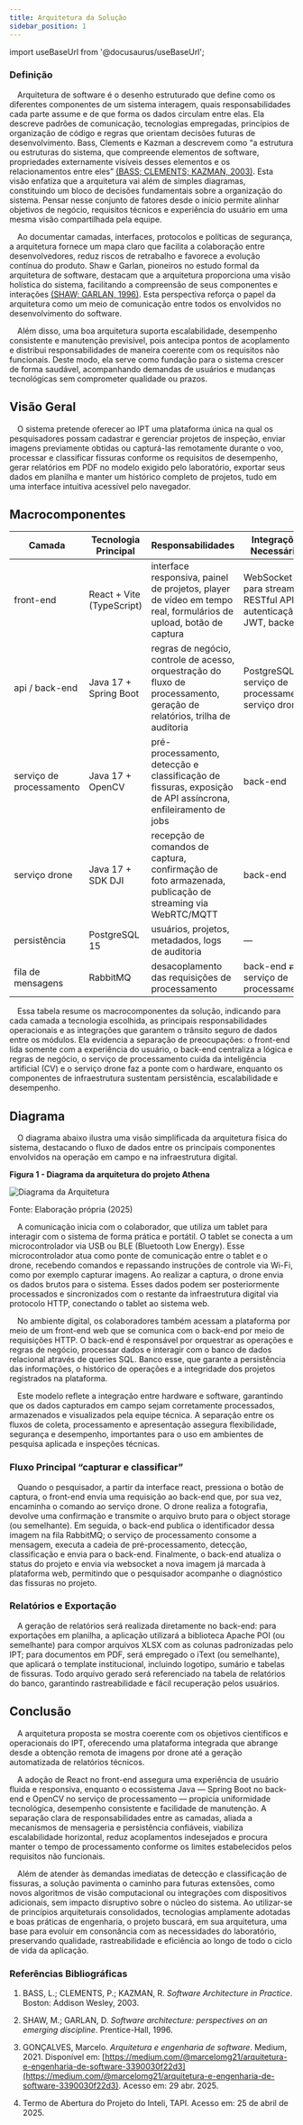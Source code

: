 ```yaml
---
title: Arquitetura da Solução
sidebar_position: 1
---
```


import useBaseUrl from '@docusaurus/useBaseUrl';

### Definição

&emsp;Arquitetura de software é o desenho estruturado que define como os diferentes componentes de um sistema interagem, quais responsabilidades cada parte assume e de que forma os dados circulam entre elas. Ela descreve padrões de comunicação, tecnologias empregadas, princípios de organização de código e regras que orientam decisões futuras de desenvolvimento. Bass, Clements e Kazman a descrevem como “a estrutura ou estruturas do sistema, que compreende elementos de software, propriedades externamente visíveis desses elementos e os relacionamentos entre eles” [(BASS; CLEMENTS; KAZMAN, 2003)](#referências-bibliográficas). Esta visão enfatiza que a arquitetura vai além de simples diagramas, constituindo um bloco de decisões fundamentais sobre a organização do sistema. Pensar nesse conjunto de fatores desde o início permite alinhar objetivos de negócio, requisitos técnicos e experiência do usuário em uma mesma visão compartilhada pela equipe.

&emsp;Ao documentar camadas, interfaces, protocolos e políticas de segurança, a arquitetura fornece um mapa claro que facilita a colaboração entre desenvolvedores, reduz riscos de retrabalho e favorece a evolução contínua do produto. Shaw e Garlan, pioneiros no estudo formal da arquitetura de software, destacam que a arquitetura proporciona uma visão holística do sistema, facilitando a compreensão de seus componentes e interações [(SHAW; GARLAN, 1996)](#referências-bibliográficas). Esta perspectiva reforça o papel da arquitetura como um meio de comunicação entre todos os envolvidos no desenvolvimento do software.

&emsp;Além disso, uma boa arquitetura suporta escalabilidade, desempenho consistente e manutenção previsível, pois antecipa pontos de acoplamento e distribui responsabilidades de maneira coerente com os requisitos não funcionais. Deste modo, ela serve como fundação para o sistema crescer de forma saudável, acompanhando demandas de usuários e mudanças tecnológicas sem comprometer qualidade ou prazos.

## Visão Geral

&emsp;O sistema pretende oferecer ao IPT uma plataforma única na qual os pesquisadores possam cadastrar e gerenciar projetos de inspeção, enviar imagens previamente obtidas ou capturá-las remotamente durante o voo, processar e classificar fissuras conforme os requisitos de desempenho, gerar relatórios em PDF no modelo exigido pelo laboratório, exportar seus dados em planilha e manter um histórico completo de projetos, tudo em uma interface intuitiva acessível pelo navegador.

## Macrocomponentes

| Camada               | Tecnologia Principal         | Responsabilidades                                                                 | Integrações Necessárias                       |
|----------------------|------------------------------|------------------------------------------------------------------------------------|-----------------------------------------------|
| front-end            | React + Vite (TypeScript)    | interface responsiva, painel de projetos, player de vídeo em tempo real, formulários de upload, botão de captura | WebSocket para streaming, RESTful API, autenticação JWT, backend |
| api / back-end       | Java 17 + Spring Boot        | regras de negócio, controle de acesso, orquestração do fluxo de processamento, geração de relatórios, trilha de auditoria | PostgreSQL, serviço de processamento, serviço drone |
| serviço de processamento | Java 17 + OpenCV             | pré-processamento, detecção e classificação de fissuras, exposição de API assíncrona, enfileiramento de jobs | back-end |
| serviço drone        | Java 17 + SDK DJI            | recepção de comandos de captura, confirmação de foto armazenada, publicação de streaming via WebRTC/MQTT | back-end |
| persistência         | PostgreSQL 15                | usuários, projetos, metadados, logs de auditoria                                   | —                                             |
| fila de mensagens | RabbitMQ                     | desacoplamento das requisições de processamento                                    | back-end ⇄ serviço de processamento           |

&emsp;Essa tabela resume os macrocomponentes da solução, indicando para cada camada a tecnologia escolhida, as principais responsabilidades operacionais e as integrações que garantem o trânsito seguro de dados entre os módulos. Ela evidencia a separação de preocupações: o front-end lida somente com a experiência do usuário, o back-end centraliza a lógica e regras de negócio, o serviço de processamento cuida da inteligência artificial (CV) e o serviço drone faz a ponte com o hardware, enquanto os componentes de infraestrutura sustentam persistência, escalabilidade e desempenho.

## Diagrama

&emsp;O diagrama abaixo ilustra uma visão simplificada da arquitetura física do sistema, destacando o fluxo de dados entre os principais componentes envolvidos na operação em campo e na infraestrutura digital.

<div style={{ textAlign: 'center' }}>
  <p><strong>Figura 1 - Diagrama da arquitetura do projeto Athena</strong></p>
  <img 
    src={useBaseUrl('/img/diagrama_arquitetura.png')}
    alt="Diagrama da Arquitetura" 
    title="Diagrama da Arquitetura" 
    style={{ maxWidth: '100%', height: 'auto' }}
  />
  <p>Fonte: Elaboração própria (2025)</p>
</div>

&emsp;A comunicação inicia com o colaborador, que utiliza um tablet para interagir com o sistema de forma prática e portátil. O tablet se conecta a um microcontrolador via USB ou BLE (Bluetooth Low Energy). Esse microcontrolador atua como ponte de comunicação entre o tablet e o drone, recebendo comandos e repassando instruções de controle via Wi-Fi, como por exemplo capturar imagens. Ao realizar a captura, o drone envia os dados brutos para o sistema. Esses dados podem ser posteriormente processados e sincronizados com o restante da infraestrutura digital via protocolo HTTP, conectando o tablet ao sistema web.

&emsp;No ambiente digital, os colaboradores também acessam a plataforma por meio de um front-end web que se comunica com o back-end por meio de requisições HTTP. O back-end é responsável por orquestrar as operações e regras de negócio, processar dados e interagir com o banco de dados relacional através de queries SQL. Banco esse, que garante a persistência das informações, o histórico de operações e a integridade dos projetos registrados na plataforma.

&emsp;Este modelo reflete a integração entre hardware e software, garantindo que os dados capturados em campo sejam corretamente processados, armazenados e visualizados pela equipe técnica. A separação entre os fluxos de coleta, processamento e apresentação assegura flexibilidade, segurança e desempenho, importantes para o uso em ambientes de pesquisa aplicada e inspeções técnicas.

### Fluxo Principal “capturar e classificar”

&emsp;Quando o pesquisador, a partir da interface react, pressiona o botão de captura, o front-end envia uma requisição ao back-end que, por sua vez, encaminha o comando ao serviço drone. O drone realiza a fotografia, devolve uma confirmação e transmite o arquivo bruto para o object storage (ou semelhante). Em seguida, o back-end publica o identificador dessa imagem na fila RabbitMQ; o serviço de processamento consome a mensagem, executa a cadeia de pré-processamento, detecção, classificação e envia para o back-end. Finalmente, o back-end atualiza o status do projeto e envia via websocket a nova imagem já marcada à plataforma web, permitindo que o pesquisador acompanhe o diagnóstico das fissuras no projeto.

### Relatórios e Exportação

&emsp;A geração de relatórios será realizada diretamente no back-end: para exportações em planilha, a aplicação utilizará a biblioteca Apache POI (ou semelhante) para compor arquivos XLSX com as colunas padronizadas pelo IPT; para documentos em PDF, será empregado o iText (ou semelhante), que aplicará o template institucional, incluindo logotipo, sumário e tabelas de fissuras. Todo arquivo gerado será referenciado na tabela de relatórios do banco, garantindo rastreabilidade e fácil recuperação pelos usuários.

## Conclusão

&emsp;A arquitetura proposta se mostra coerente com os objetivos científicos e operacionais do IPT, oferecendo uma plataforma integrada que abrange desde a obtenção remota de imagens por drone até a geração automatizada de relatórios técnicos.

&emsp;A adoção de React no front-end assegura uma experiência de usuário fluida e responsiva, enquanto o ecossistema Java — Spring Boot no back-end e OpenCV no serviço de processamento — propicia uniformidade tecnológica, desempenho consistente e facilidade de manutenção. A separação clara de responsabilidades entre as camadas, aliada a mecanismos de mensageria e persistência confiáveis, viabiliza escalabilidade horizontal, reduz acoplamentos indesejados e procura manter o tempo de processamento conforme os limites estabelecidos pelos requisitos não funcionais.

&emsp;Além de atender às demandas imediatas de detecção e classificação de fissuras, a solução pavimenta o caminho para futuras extensões, como novos algoritmos de visão computacional ou integrações com dispositivos adicionais, sem impacto disruptivo sobre o núcleo do sistema. Ao utilizar-se de princípios arquiteturais consolidados, tecnologias amplamente adotadas e boas práticas de engenharia, o projeto buscará, em sua arquitetura, uma base para evoluir em consonância com as necessidades do laboratório, preservando qualidade, rastreabilidade e eficiência ao longo de todo o ciclo de vida da aplicação.

### Referências Bibliográficas

1. BASS, L.; CLEMENTS, P.; KAZMAN, R. *Software Architecture in Practice*. Boston: Addison Wesley, 2003.

2. SHAW, M.; GARLAN, D. *Software architecture: perspectives on an emerging discipline*. Prentice-Hall, 1996.  

3. GONÇALVES, Marcelo. *Arquitetura e engenharia de software*. Medium, 2021. Disponível em: [https://medium.com/@marcelomg21/arquitetura-e-engenharia-de-software-3390030f22d3](https://medium.com/@marcelomg21/arquitetura-e-engenharia-de-software-3390030f22d3). Acesso em: 29 abr. 2025.

4. Termo de Abertura do Projeto do Inteli, TAPI. Acesso em: 25 de abril de 2025.